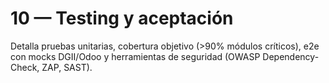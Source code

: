 # 10 — Testing y aceptación

Detalla pruebas unitarias, cobertura objetivo (>90% módulos críticos), e2e con mocks DGII/Odoo y herramientas de seguridad (OWASP Dependency-Check, ZAP, SAST).
